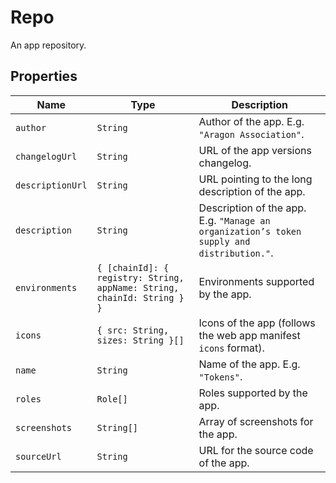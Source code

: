 # Repo

An app repository.

## Properties

| Name             | Type                                                                    | Description                                                                               |
| ---------------- | ----------------------------------------------------------------------- | ----------------------------------------------------------------------------------------- |
| `author`         | `String`                                                                | Author of the app. E.g. `"Aragon Association"`.                                           |
| `changelogUrl`   | `String`                                                                | URL of the app versions changelog.                                                        |
| `descriptionUrl` | `String`                                                                | URL pointing to the long description of the app.                                          |
| `description`    | `String`                                                                | Description of the app. E.g. `"Manage an organization’s token supply and distribution."`. |
| `environments`   | `{ [chainId]: { registry: String, appName: String, chainId: String } }` | Environments supported by the app.                                                        |
| `icons`          | `{ src: String, sizes: String }[]`                                      | Icons of the app (follows the web app manifest `icons` format).                           |
| `name`           | `String`                                                                | Name of the app. E.g. `"Tokens"`.                                                         |
| `roles`          | `Role[]`                                                                | Roles supported by the app.                                                               |
| `screenshots`    | `String[]`                                                              | Array of screenshots for the app.                                                         |
| `sourceUrl`      | `String`                                                                | URL for the source code of the app.                                                       |
